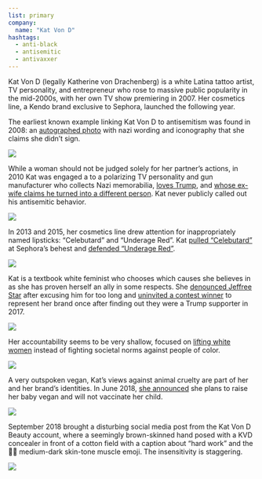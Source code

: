 ```yaml
---
list: primary
company:
  name: "Kat Von D"
hashtags:
  - anti-black
  - antisemitic
  - antivaxxer
---
```


Kat Von D (legally Katherine von Drachenberg) is a white Latina tattoo artist, TV personality, and entrepreneur who rose to massive public popularity in the mid-2000s, with her own TV show premiering in 2007. Her cosmetics line, a Kendo brand exclusive to Sephora, launched the following year.

The earliest known example linking Kat Von D to antisemitism was found in 2008: an [autographed photo](http://www.tmz.com/2008/02/08/kat-von-d-anti-semite/) with nazi wording and iconography that she claims she didn’t sign.

![](/kat-signature.jpg)

While a woman should not be judged solely for her partner’s actions, in 2010 Kat was engaged a to a polarizing TV personality and gun manufacturer who collects Nazi memorabilia, [loves Trump](https://jezebel.com/trump-supporter-jesse-james-a-real-catch-calls-cheati-1793272829), and [whose ex-wife claims he turned into a different person](http://www.nydailynews.com/entertainment/gossip/sandra-bullock-reacts-estranged-husband-jesse-james-nazi-photo-not-man-married-article-1.163408). Kat never publicly called out his antisemitic behavior.

![](/kat-jesse-james.jpg)

In 2013 and 2015, her cosmetics line drew attention for inappropriately named lipsticks: “Celebutard” and “Underage Red”. Kat [pulled “Celebutard”](http://www.huffingtonpost.com/2013/11/07/celebutard-lipstick-sephora_n_4233966.html) at Sephora’s behest and [defended “Underage Red”](https://www.facebook.com/katvond/photos/a.10150126087930454/10155445585345454/?type=1&theater).

![](/kat-celebutard.png)

Kat is a textbook white feminist who chooses which causes she believes in as she has proven herself an ally in some respects. She [denounced Jeffree Star](https://www.refinery29.com/en-us/2016/07/117317/jeffree-star-kat-von-d-fight) after excusing him for too long and [uninvited a contest winner](https://www.allure.com/story/makeup-artist-disqualified-kat-von-d-contest-trump) to represent her brand once after finding out they were a Trump supporter in 2017.

![](/kat-anti-trump.png)

Her accountability seems to be very shallow, focused on [lifting white women](https://strivingwithsystems.com/2016/12/29/kat-von-d-illustrates-the-dangers-of-neoliberal-whiteness-in-veganism/) instead of fighting societal norms against people of color.

![](/kat-diversity.png)

A very outspoken vegan, Kat’s views against animal cruelty are part of her and her brand’s identities. In June 2018, [she announced](https://www.racked.com/2018/6/11/17448758/kat-von-d-antivaxxer-instagram-vegan) she plans to raise her baby vegan and will not vaccinate her child.

![](/kat-anti-vaxx.png)

September 2018 brought a disturbing social media post from the Kat Von D Beauty account, where a seemingly brown-skinned hand posed with a KVD concealer in front of a cotton field with a caption about “hard work” and the 💪🏽 medium-dark skin-tone muscle emoji. The insensitivity is staggering.

![](/kat-cotton-field.png)
